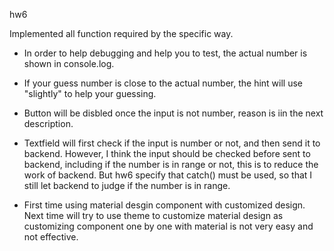 hw6

Implemented all function required by the specific way.

- In order to help debugging and help you to test, the actual number is shown in console.log.

- If your guess number is close to the actual number, the hint will use "slightly" to help your guessing.

- Button will be disbled once the input is not number, reason is iin the next description.

- Textfield will first check if the input is number or not, and then send it to backend.
However, I think the input should be checked before sent to backend, including if the number is in range or not, this is to reduce the work of backend. But hw6 specify that catch() must be used, so that I still let backend to judge if the number is in range.

- First time using material desgin component with customized design. Next time will try to use theme to customize material design as customizing component one by one with material is not very easy and not effective.

